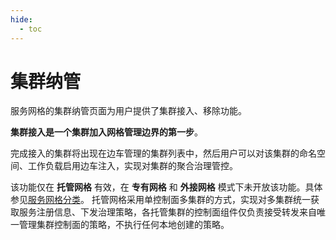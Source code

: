 ```yaml
---
hide:
  - toc
---
```


# 集群纳管

服务网格的集群纳管页面为用户提供了集群接入、移除功能。

**集群接入是一个集群加入网格管理边界的第一步**。

完成接入的集群将出现在边车管理的集群列表中，然后用户可以对该集群的命名空间、工作负载启用边车注入，实现对集群的聚合治理管控。

该功能仅在 __托管网格__ 有效，在 __专有网格__ 和 __外接网格__ 模式下未开放该功能。具体参见[服务网格分类](../service-mesh/README.md)。
托管网格采用单控制面多集群的方式，实现对多集群统一获取服务注册信息、下发治理策略，各托管集群的控制面组件仅负责接受转发来自唯一管理集群控制面的策略，不执行任何本地创建的策略。
